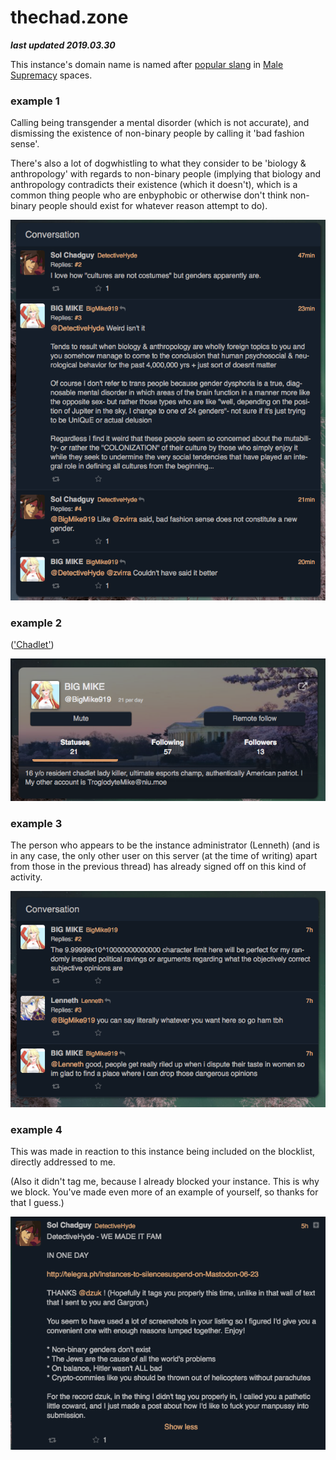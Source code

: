 # thechad.zone

***last updated 2019.03.30***

This instance's domain name is named after [popular slang](https://rationalwiki.org/wiki/Manosphere_glossary#Chad) in [Male Supremacy](https://rationalwiki.org/wiki/Manosphere) spaces.

### example 1

Calling being transgender a mental disorder (which is not accurate), and dismissing the existence of non-binary people by calling it 'bad fashion sense'.

There's also a lot of dogwhistling to what they consider to be 'biology & anthropology' with regards to non-binary people (implying that biology and anthropology contradicts their existence (which it doesn't), which is a common thing people who are enbyphobic or otherwise don't think non-binary people should exist for whatever reason attempt to do).

![](1.png)


### example 2

(['Chadlet'](https://rationalwiki.org/wiki/Manosphere_glossary#Chad))

![](2.png)


### example 3


The person who appears to be the instance administrator (Lenneth) (and is in any case, the only other user on this server (at the time of writing) apart from those in the previous thread) has already signed off on this kind of activity.

![](3.png)

### example 4

This was made in reaction to this instance being included on the blocklist, directly addressed to me.

(Also it didn't tag me, because I already blocked your instance. This is why we block. You've made even more of an example of yourself, so thanks for that I guess.)

![](4.png)
